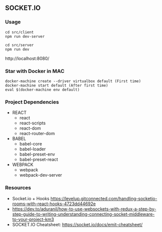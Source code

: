 <!-- TABLE OF CONTENTS -->
## SOCKET.IO

### Usage
```
cd src/client
npm run dev-server
```
```
cd src/server
npm run dev
```

http://localhost:8080/

### Star with Docker in MAC
```
docker-machine create --driver virtualbox default (First time)
docker-machine start default (After first time)
eval $(docker-machine env default)
```

### Project Dependencies

* REACT
    * react
    * react-scripts
    * react-dom
    * react-router-dom
* BABEL
    * babel-core
    * babel-loader
    * babel-preset-env
    * babel-preset-react
* WEBPACK
    * webpack
    * webpack-dev-server


### Resources
* Socket.io + Hooks https://levelup.gitconnected.com/handling-socketio-rooms-with-react-hooks-4723dd44692e
* https://dev.to/aduranil/how-to-use-websockets-with-redux-a-step-by-step-guide-to-writing-understanding-connecting-socket-middleware-to-your-project-km3
* SOCKET.IO Cheatsheet: https://socket.io/docs/emit-cheatsheet/
